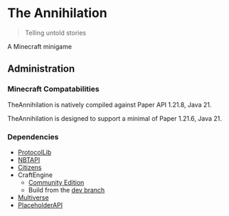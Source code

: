 # The Annihilation
> Telling untold stories

A Minecraft minigame
## Administration
### Minecraft Compatabilities
TheAnnihilation is natively compiled against Paper API 1.21.8, Java 21.

TheAnnihilation is designed to support a minimal of Paper 1.21.6, Java 21.
### Dependencies
- [ProtocolLib](https://ci.dmulloy2.net/job/ProtocolLib/)
- [NBTAPI](https://github.com/tr7zw/Item-NBT-API/releases)
- [Citizens](https://ci.citizensnpcs.co/job/Citizens2/)
- CraftEngine
  - [Community Edition](https://github.com/Xiao-MoMi/craft-engine/releases)
  - Build from the [dev branch](https://github.com/Xiao-MoMi/craft-engine/tree/dev)
- [Multiverse](https://hangar.papermc.io/Multiverse/Multiverse-Core/versions)
- [PlaceholderAPI](https://ci.extendedclip.com/job/PlaceholderAPI/)
